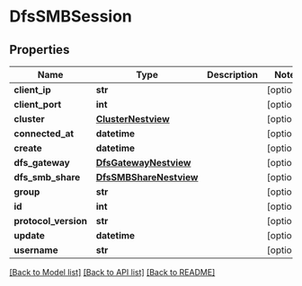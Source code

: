 # DfsSMBSession

## Properties
Name | Type | Description | Notes
------------ | ------------- | ------------- | -------------
**client_ip** | **str** |  | [optional] 
**client_port** | **int** |  | [optional] 
**cluster** | [**ClusterNestview**](ClusterNestview.md) |  | [optional] 
**connected_at** | **datetime** |  | [optional] 
**create** | **datetime** |  | [optional] 
**dfs_gateway** | [**DfsGatewayNestview**](DfsGatewayNestview.md) |  | [optional] 
**dfs_smb_share** | [**DfsSMBShareNestview**](DfsSMBShareNestview.md) |  | [optional] 
**group** | **str** |  | [optional] 
**id** | **int** |  | [optional] 
**protocol_version** | **str** |  | [optional] 
**update** | **datetime** |  | [optional] 
**username** | **str** |  | [optional] 

[[Back to Model list]](../README.md#documentation-for-models) [[Back to API list]](../README.md#documentation-for-api-endpoints) [[Back to README]](../README.md)


